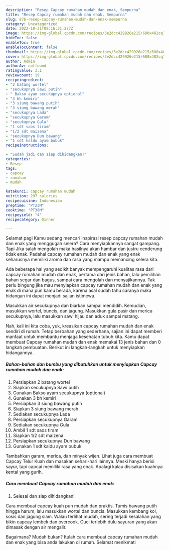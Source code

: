 ```yaml
---
description: "Resep Capcay rumahan mudah dan enak, Sempurna"
title: "Resep Capcay rumahan mudah dan enak, Sempurna"
slug: 876-resep-capcay-rumahan-mudah-dan-enak-sempurna
category: Uncategorized
date: 2022-10-31T09:16:31.277Z
image: https://img-global.cpcdn.com/recipes/3e2dcc429926e215/680x482cq70/capcay-rumahan-mudah-dan-enak-foto-resep-utama.jpg
hideToc: false
enableToc: true
enableTocContent: false
thumbnail: https://img-global.cpcdn.com/recipes/3e2dcc429926e215/680x482cq70/capcay-rumahan-mudah-dan-enak-foto-resep-utama.jpg
cover: https://img-global.cpcdn.com/recipes/3e2dcc429926e215/680x482cq70/capcay-rumahan-mudah-dan-enak-foto-resep-utama.jpg
author: Admin
authorAv: notfound
ratingvalue: 3.1
reviewcount: 19
recipeingredient:
- "2 batang wortel"
- "secukupnya Sawi putih"
- " Bakso ayam secukupnya optional"
- "3 bh kemiri"
- "3 siung bawang putih"
- "3 siung bawang merah"
- "secukupnya Lada"
- "secukupnya Garam"
- "secukupnya Gula"
- "1 sdt saos tiram"
- "1/2 sdt maizena"
- "secukupnya Dun bawang"
- "1 sdt kaldu ayam bubuk"
recipeinstructions:

- "Sudah jadi dan siap dihidangkan!"
categories:
- Resep
tags:
- capcay
- rumahan
- mudah

katakunci: capcay rumahan mudah 
nutrition: 297 calories
recipecuisine: Indonesian
preptime: "PT23M"
cooktime: "PT38M"
recipeyield: "4"
recipecategory: Dinner

---
```



Selamat pagi Kamu sedang mencari inspirasi resep capcay rumahan mudah dan enak yang menggugah selera? Cara menyiapkannya sangat gampang. Tapi Jika salah mengolah maka hasilnya akan hambar dan justru cenderung tidak enak. Padahal capcay rumahan mudah dan enak yang enak seharusnya memiliki aroma dan rasa yang mampu memancing selera kita.


Ada beberapa hal yang sedikit banyak mempengaruhi kualitas rasa dari capcay rumahan mudah dan enak, pertama dari jenis bahan, lalu pemilihan bahan segar dan bagus, sampai cara mengolah dan menyajikannya. Tak perlu bingung jika mau menyiapkan capcay rumahan mudah dan enak yang enak di mana pun kamu berada, karena asal sudah tahu caranya maka hidangan ini dapat menjadi sajian istimewa.

Masukkan air secukupnya dan biarkan sampai mendidih. Kemudian, masukkan wortel, buncis, dan jagung. Masukkan gula pasir dan merica secukupnya, lalu masukkan sawi hijau dan aduk sampai matang.


Nah, kali ini kita coba, yuk, kreasikan capcay rumahan mudah dan enak sendiri di rumah. Tetap berbahan yang sederhana, sajian ini dapat memberi manfaat untuk membantu menjaga kesehatan tubuh kita. Kamu dapat membuat Capcay rumahan mudah dan enak memakai 13 jenis bahan dan 0 langkah pembuatan. Berikut ini langkah-langkah untuk menyiapkan hidangannya.

<!--inarticleads1-->

##### Bahan-bahan dan bumbu yang dibutuhkan untuk menyiapkan Capcay rumahan mudah dan enak:

1. Persiapkan 2 batang wortel
1. Siapkan secukupnya Sawi putih
1. Gunakan  Bakso ayam secukupnya (optional)
1. Gunakan 3 bh kemiri
1. Persiapkan 3 siung bawang putih
1. Siapkan 3 siung bawang merah
1. Sediakan secukupnya Lada
1. Persiapkan secukupnya Garam
1. Sediakan secukupnya Gula
1. Ambil 1 sdt saos tiram
1. Siapkan 1/2 sdt maizena
1. Persiapkan secukupnya Dun bawang
1. Gunakan 1 sdt kaldu ayam bubuk


Tambahkan garam, merica, dan minyak wijen. Lihat juga cara membuat Capcay Telur Kuah dan masakan sehari-hari lainnya. Meski hanya berisi sayur, tapi capcai memiliki rasa yang enak. Apalagi kalau disisakan kuahnya kental yang gurih. 

<!--inarticleads2-->

##### Cara membuat Capcay rumahan mudah dan enak:


1. Selesai dan siap dihidangkan!

Cara membuat capcay kuah pun mudah dan praktis. Tumis bawang putih hingga harum, lalu masukkan wortel dan buncis. Masukkan kembang kol, sosis dan jagung siam. Walau terlihat mudah, sering terjadi kesalahan yang bikin capcay lembek dan overcook. Cuci terlebih dulu sayuran yang akan dimasak dengan air mengalir. 

Bagaimana? Mudah bukan? Itulah cara membuat capcay rumahan mudah dan enak yang bisa anda lakukan di rumah. Selamat menikmati
